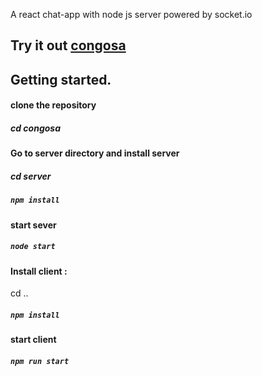 A react chat-app with node js server powered by socket.io

## Try it out [congosa](https://congosa.netlify.com/)



## Getting started.

#### clone the repository

##### cd congosa

#### Go to server directory and install server

##### cd server

 ##### `npm install`

 #### start sever

##### `node start`


#### Install client :

cd ..
##### `npm install` 

#### start client

 ##### `npm run start`





